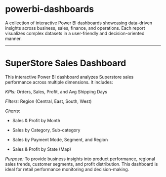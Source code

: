 # powerbi-dashboards
A collection of interactive Power BI dashboards showcasing data-driven insights across business, sales, finance, and operations. Each report visualizes complex datasets in a user-friendly and decision-oriented manner.

---

# SuperStore Sales Dashboard
This interactive Power BI dashboard analyzes Superstore sales performance across multiple dimensions. It includes:

*KPIs:* Orders, Sales, Profit, and Avg Shipping Days

*Filters:* Region (Central, East, South, West)

*Charts:*

- Sales & Profit by Month

- Sales by Category, Sub-category

- Sales by Payment Mode, Segment, and Region

- Sales & Profit by State (Map)

*Purpose:*
To provide business insights into product performance, regional sales trends, customer segments, and profit distribution. This dashboard is ideal for retail performance monitoring and decision-making.
